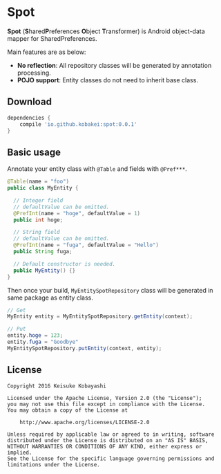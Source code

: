 # Spot

**Spot** (**S**hared**P**references **O**bject **T**ransformer) is Android object-data mapper for SharedPreferences.

Main features are as below:

- **No reflection**: All repository classes will be generated by annotation processing.
- **POJO support**: Entity classes do not need to inherit base class.

## Download

```groovy
dependencies {
    compile 'io.github.kobakei:spot:0.0.1'
}
```

## Basic usage

Annotate your entity class with `@Table` and fields with `@Pref***`.

```java
@Table(name = "foo")
public class MyEntity {

  // Integer field
  // defaultValue can be omitted.
  @PrefInt(name = "hoge", defaultValue = 1)
  public int hoge;

  // String field
  // defaultValue can be omitted.
  @PrefInt(name = "fuga", defaultValue = "Hello")
  public String fuga;

  // Default constructor is needed.
  public MyEntity() {}
}
```

Then once your build, `MyEntitySpotRepository` class will be generated in same package as entity class.

```java
// Get
MyEntity entity = MyEntitySpotRepository.getEntity(context);

// Put
entity.hoge = 123;
entity.fuga = "Goodbye"
MyEntitySpotRepository.putEntity(context, entity);
```

## License

```
Copyright 2016 Keisuke Kobayashi

Licensed under the Apache License, Version 2.0 (the "License");
you may not use this file except in compliance with the License.
You may obtain a copy of the License at

    http://www.apache.org/licenses/LICENSE-2.0

Unless required by applicable law or agreed to in writing, software
distributed under the License is distributed on an "AS IS" BASIS,
WITHOUT WARRANTIES OR CONDITIONS OF ANY KIND, either express or implied.
See the License for the specific language governing permissions and
limitations under the License.
```
